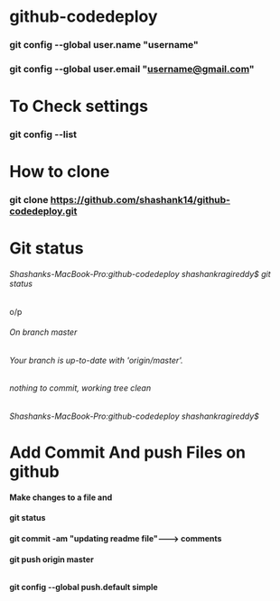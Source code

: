 # github-codedeploy

### git config --global user.name "username"
### git config --global user.email "username@gmail.com"

# To Check settings
### git config --list

# How to clone
### git clone https://github.com/shashank14/github-codedeploy.git

# Git status 
###### Shashanks-MacBook-Pro:github-codedeploy shashankragireddy$ git status 
o/p
###### On branch master
###### Your branch is up-to-date with 'origin/master'.
###### nothing to commit, working tree clean
###### Shashanks-MacBook-Pro:github-codedeploy shashankragireddy$ 

# Add Commit And push Files on github

#### Make changes to a file and 
#### git status
#### git commit -am "updating readme file"---> comments 
#### git push origin master

######
#### git config --global push.default simple
